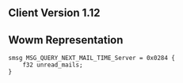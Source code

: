 ## Client Version 1.12

## Wowm Representation
```rust,ignore
smsg MSG_QUERY_NEXT_MAIL_TIME_Server = 0x0284 {
    f32 unread_mails;    
}

```
